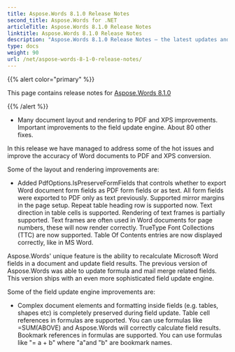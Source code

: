 ```yaml
---
title: Aspose.Words 8.1.0 Release Notes
second_title: Aspose.Words for .NET
articleTitle: Aspose.Words 8.1.0 Release Notes
linktitle: Aspose.Words 8.1.0 Release Notes
description: "Aspose.Words 8.1.0 Release Notes – the latest updates and fixes."
type: docs
weight: 90
url: /net/aspose-words-8-1-0-release-notes/
---
```


{{% alert color="primary" %}}

This page contains release notes for [Aspose.Words 8.1.0](https://releases.aspose.com/words/net/new-releases/aspose.words-8.1.0/)

{{% /alert %}}

- Many document layout and rendering to PDF and XPS improvements.
  Important improvements to the field update engine. 
  About 80 other fixes. 

In this release we have managed to address some of the hot issues and improve the accuracy of Word documents to PDF and XPS conversion. 

Some of the layout and rendering improvements are:

- Added PdfOptions.IsPreserveFormFields that controls whether to export Word document form fields as PDF form fields or as text. All form fields were exported to PDF only as text previously.
  Supported mirror margins in the page setup. 
  Repeat table heading row is supported now. 
  Text direction in table cells is supported. 
  Rendering of text frames is partially supported. Text frames are often used in Word documents for page numbers, these will now render correctly. 
  TrueType Font Collections (TTC) are now supported. 
  Table Of Contents entries are now displayed correctly, like in MS Word. 

Aspose.Words' unique feature is the ability to recalculate Microsoft Word fields in a document and update field results. The previous version of Aspose.Words was able to update formula and mail merge related fields. This version ships with an even more sophisticated field update engine. 

Some of the field update engine improvements are:

- Complex document elements and formatting inside fields (e.g. tables, shapes etc) is completely preserved during field update.
  Table cell references in formulas are supported. You can use formulas like =SUM(ABOVE) and Aspose.Words will correctly calculate field results. 
  Bookmark references in formulas are supported. You can use formulas like "= a + b" where "a"and "b" are bookmark names. 
